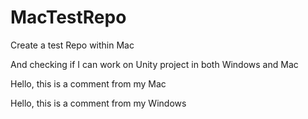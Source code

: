 # MacTestRepo
Create a test Repo within Mac

And checking if I can work on Unity project in both Windows and Mac

Hello, this is a comment from my Mac

Hello, this is a comment from my Windows
